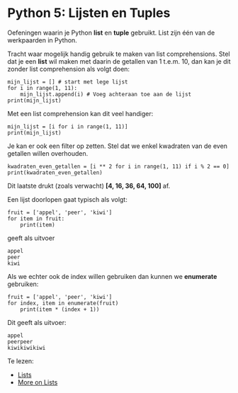 # Python 5: Lijsten en Tuples

Oefeningen waarin je Python **list** en **tuple** gebruikt. List zijn één van de werkpaarden in Python.

Tracht waar mogelijk handig gebruik te maken van list comprehensions. Stel dat je een **list** wil maken met daarin de getallen van 1 t.e.m. 10, dan kan je dit zonder list comprehension als volgt doen:

    mijn_lijst = [] # start met lege lijst
    for i in range(1, 11):
        mijn_lijst.append(i) # Voeg achteraan toe aan de lijst
    print(mijn_lijst)

Met een list comprehension kan dit veel handiger:

    mijn_lijst = [i for i in range(1, 11)]
    print(mijn_lijst)

Je kan er ook een filter op zetten. Stel dat we enkel kwadraten van de even getallen willen overhouden.

    kwadraten_even_getallen = [i ** 2 for i in range(1, 11) if i % 2 == 0]
    print(kwadraten_even_getallen)

Dit laatste drukt (zoals verwacht) **[4, 16, 36, 64, 100]** af.

Een lijst doorlopen gaat typisch als volgt:

    fruit = ['appel', 'peer', 'kiwi']
    for item in fruit:
        print(item)

geeft als uitvoer

    appel  
    peer  
    kiwi  

Als we echter ook de index willen gebruiken dan kunnen we **enumerate** gebruiken:

    fruit = ['appel', 'peer', 'kiwi']  
    for index, item in enumerate(fruit)  
        print(item * (index + 1))

Dit geeft als uitvoer:

    appel  
    peerpeer  
    kiwikiwikiwi  

Te lezen:

* [Lists](https://docs.python.org/3.7/tutorial/introduction.html#lists)  
* [More on Lists](https://docs.python.org/3.7/tutorial/datastructures.html#more-on-lists)

